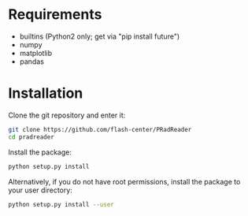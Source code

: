 # Requirements
* builtins (Python2 only; get via "pip install future")
* numpy
* matplotlib
* pandas

# Installation
Clone the git repository and enter it:

```bash
git clone https://github.com/flash-center/PRadReader
cd pradreader
```

Install the package:

```bash
python setup.py install
```

Alternatively, if you do not have root permissions, install the package to your user directory:

```bash
python setup.py install --user
```
